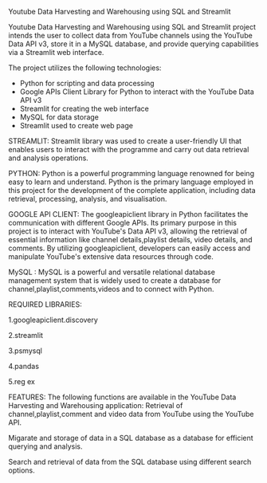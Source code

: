 Youtube Data Harvesting and Warehousing using SQL and Streamlit

Youtube Data Harvesting and Warehousing using SQL and Streamlit project intends the user to collect data from YouTube channels using the YouTube Data API v3, store it in a MySQL database, and provide querying capabilities via a Streamlit web interface.

The project utilizes the following technologies:

- Python for scripting and data processing
- Google APIs Client Library for Python to interact with the YouTube Data API v3
- Streamlit for creating the web interface
- MySQL for data storage
- Streamlit used to create web page

STREAMLIT: Streamlit library was used to create a user-friendly UI that enables users to interact with the programme and carry out data retrieval and analysis operations.

PYTHON: Python is a powerful programming language renowned for being easy to learn and understand. Python is the primary language employed in this project for the development of the complete application, including data retrieval, processing, analysis, and visualisation.

GOOGLE API CLIENT: The googleapiclient library in Python facilitates the communication with different Google APIs. Its primary purpose in this project is to interact with YouTube's Data API v3, allowing the retrieval of essential information like channel details,playlist details, video details, and comments. By utilizing googleapiclient, developers can easily access and manipulate YouTube's extensive data resources through code.

MySQL : MySQL is a powerful and versatile relational database management system that is widely used to create a database for channel,playlist,comments,videos and to connect with Python.

REQUIRED LIBRARIES:

1.googleapiclient.discovery

2.streamlit

3.psmysql

4.pandas

5.reg ex

FEATURES: The following functions are available in the YouTube Data Harvesting and Warehousing application: Retrieval of channel,playlist,comment and video data from YouTube using the YouTube API.

Migarate and storage of data in a SQL database as a database for efficient querying and analysis.

Search and retrieval of data from the SQL database using different search options.
